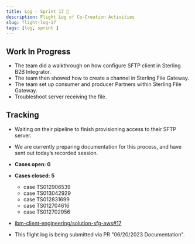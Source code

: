 ```yaml
---
title: Log - Sprint 17 🛫
description: Flight Log of Co-Creation Activities
slug: flight-log-17
tags: [log, sprint ]
---
```


## Work In Progress
- The team did a walkthrough on how configure SFTP client in Sterling B2B Integrator.
- The team then showed how to create a channel in Sterling File Gateway.
- The team set up consumer and producer Partners within Sterling File Gateway.
- Troubleshoot server receiving the file. 

## Tracking
- Waiting on their pipeline to finish provisioning access to their SFTP server.
- We are currently preparing documentation for this process, and have sent out today’s recorded session.

- **Cases open: 0**
- **Cases closed: 5**
  - case TS012906539
  - case TS013042929
  - case TS012831699
  - case TS012704616
  - case TS012702956  
- [ibm-client-engineering/solution-sfg-aws#17](https://zenhub.ibm.com/workspaces/st5-action-information-center-64343620d0cfd0000f03a114/issues/ibm-client-engineering/solution-sfg-aws/17)
- This flight log is being submitted via PR "06/20/2023 Documentation".